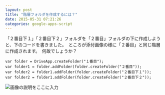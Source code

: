 ```yaml
---
layout: post
title: "階層フォルダを作成するには？"
date: 2015-05-31 07:21:26
categories: google-apps-script
---
```

<p>「２番目下１」「２番目下２」フォルダを「２番目」フォルダの下に作成しようと、下のコードを書きました。　ところが添付画像の様に「２番目」と同じ階層に作成されます。　何故でしょうか？</p>

<pre><code>var folder = DriveApp.createFolder("１番目");
var folder1 = folder.addFolder(folder.createFolder("２番目"));
var folder2 = folder1.addFolder(folder.createFolder("２番目下１"));
var folder2 = folder1.addFolder(folder.createFolder("２番目下２"));
</code></pre>

<p><img src="https://i.stack.imgur.com/cV6JS.jpg" alt="画像の説明をここに入力"></p>
